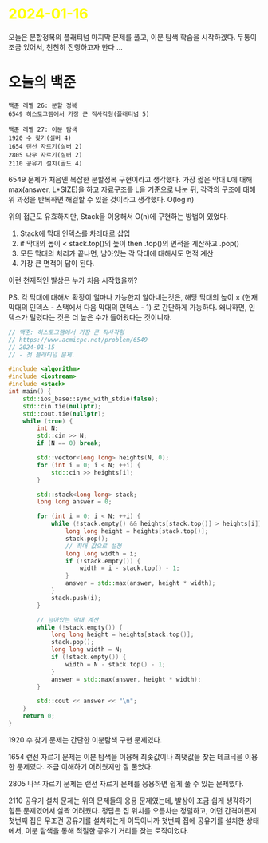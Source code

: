 # <span style="color:yellow">2024-01-16</span>

오늘은 분할정복의 플래티넘 마지막 문제를 풀고, 이분 탐색 학습을 시작하겠다.
두통이 조금 있어서, 천천히 진행하고자 한다 ...
# 오늘의 백준
```
백준 레벨 26: 분할 정복
6549 히스토그램에서 가장 큰 직사각형(플래티넘 5)

백준 레벨 27: 이분 탐색
1920 수 찾기(실버 4)
1654 랜선 자르기(실버 2)
2805 나무 자르기(실버 2)
2110 공유기 설치(골드 4)
```

6549 문제가 처음엔 복잡한 분할정복 구현이라고 생각했다. 가장 짧은 막대 L에 대해 max(answer, L\*SIZE)을 하고 자료구조를 L을 기준으로 나눈 뒤, 각각의 구조에 대해 위 과정을 반복하면 해결할 수 있을 것이라고 생각했다. O(log n)

위의 접근도 유효하지만, Stack을 이용해서 O(n)에 구현하는 방법이 있었다.
1. Stack에 막대 인덱스를 차레대로 삽입
2. if 막대의 높이 < stack.top()의 높이 then .top()의 면적을 계산하고 .pop()
3. 모든 막대의 처리가 끝나면, 남아있는 각 막대에 대해서도 면적 계산
4. 가장 큰 면적이 답이 된다.

이런 천재적인 발상은 누가 처음 시작했을까?

PS. 각 막대에 대해서 확장이 얼마나 가능한지 알아내는것은,
해당 막대의 높이 × (현재 막대의 인덱스 - 스택에서 다음 막대의 인덱스 - 1) 로
간단하게 가능하다.
왜냐하면, 인덱스가 밀렸다는 것은 더 높은 수가 들어왔다는 것이니까.
 

```cpp
// 백준: 히스토그램에서 가장 큰 직사각형
// https://www.acmicpc.net/problem/6549
// 2024-01-15
// - 첫 플래티넘 문제.

#include <algorithm>
#include <iostream>
#include <stack>
int main() {
    std::ios_base::sync_with_stdio(false);
    std::cin.tie(nullptr);
    std::cout.tie(nullptr);
    while (true) {
        int N;
        std::cin >> N;
        if (N == 0) break;

        std::vector<long long> heights(N, 0);
        for (int i = 0; i < N; ++i) {
            std::cin >> heights[i];
        }

        std::stack<long long> stack;
        long long answer = 0;

        for (int i = 0; i < N; ++i) {
            while (!stack.empty() && heights[stack.top()] > heights[i]) {
                long long height = heights[stack.top()];
                stack.pop();
                // 최대 값으로 설정
                long long width = i;
                if (!stack.empty()) {
                    width = i - stack.top() - 1;
                }
                answer = std::max(answer, height * width);
            }
            stack.push(i);
        }

        // 남아있는 막대 계산
        while (!stack.empty()) {
            long long height = heights[stack.top()];
            stack.pop();
            long long width = N;
            if (!stack.empty()) {
                width = N - stack.top() - 1;
            }
            answer = std::max(answer, height * width);
        }

        std::cout << answer << "\n";
    }
    return 0;
}
```



1920 수 찾기 문제는 간단한 이분탐색 구현 문제였다.

1654 랜선 자르기 문제는 이분 탐색을 이용해 최솟값이나 최댓값을 찾는 테크닉을 이용한 문제였다.
조금 이해하기 어려웠지만 잘 풀었다.

2805 나무 자르기 문제는 랜선 자르기 문제를 응용하면 쉽게 풀 수 있는 문제였다.

2110 공유기 설치 문제는 위의 문제들의 응용 문제였는데, 발상이 조금 쉽게 생각하기 힘든 문제였어서 살짝 어려웠다.
정답은 집 위치를 오름차순 정렬하고, 어떤 간격이든지 첫번째 집은 무조건 공유기를 설치하는게 이득이니까
첫번째 집에 공유기를 설치한 상태에서, 이분 탐색을 통해 적절한 공유기 거리를 찾는 로직이었다.

